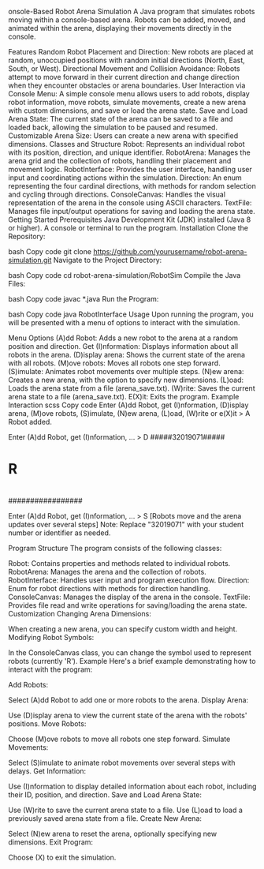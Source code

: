 onsole-Based Robot Arena Simulation
A Java program that simulates robots moving within a console-based arena. Robots can be added, moved, and animated within the arena, displaying their movements directly in the console.

Features
Random Robot Placement and Direction: New robots are placed at random, unoccupied positions with random initial directions (North, East, South, or West).
Directional Movement and Collision Avoidance: Robots attempt to move forward in their current direction and change direction when they encounter obstacles or arena boundaries.
User Interaction via Console Menu: A simple console menu allows users to add robots, display robot information, move robots, simulate movements, create a new arena with custom dimensions, and save or load the arena state.
Save and Load Arena State: The current state of the arena can be saved to a file and loaded back, allowing the simulation to be paused and resumed.
Customizable Arena Size: Users can create a new arena with specified dimensions.
Classes and Structure
Robot: Represents an individual robot with its position, direction, and unique identifier.
RobotArena: Manages the arena grid and the collection of robots, handling their placement and movement logic.
RobotInterface: Provides the user interface, handling user input and coordinating actions within the simulation.
Direction: An enum representing the four cardinal directions, with methods for random selection and cycling through directions.
ConsoleCanvas: Handles the visual representation of the arena in the console using ASCII characters.
TextFile: Manages file input/output operations for saving and loading the arena state.
Getting Started
Prerequisites
Java Development Kit (JDK) installed (Java 8 or higher).
A console or terminal to run the program.
Installation
Clone the Repository:

bash
Copy code
git clone https://github.com/yourusername/robot-arena-simulation.git
Navigate to the Project Directory:

bash
Copy code
cd robot-arena-simulation/RobotSim
Compile the Java Files:

bash
Copy code
javac *.java
Run the Program:

bash
Copy code
java RobotInterface
Usage
Upon running the program, you will be presented with a menu of options to interact with the simulation.

Menu Options
(A)dd Robot: Adds a new robot to the arena at a random position and direction.
Get (I)nformation: Displays information about all robots in the arena.
(D)isplay arena: Shows the current state of the arena with all robots.
(M)ove robots: Moves all robots one step forward.
(S)imulate: Animates robot movements over multiple steps.
(N)ew arena: Creates a new arena, with the option to specify new dimensions.
(L)oad: Loads the arena state from a file (arena_save.txt).
(W)rite: Saves the current arena state to a file (arena_save.txt).
E(X)it: Exits the program.
Example Interaction
scss
Copy code
Enter (A)dd Robot, get (I)nformation, (D)isplay arena, (M)ove robots, (S)imulate, (N)ew arena, (L)oad, (W)rite or e(X)it > A
Robot added.

Enter (A)dd Robot, get (I)nformation, ... > D
#####32019071#####
#               #
#       R       #
#               #
#               #
#               #
#################

Enter (A)dd Robot, get (I)nformation, ... > S
[Robots move and the arena updates over several steps]
Note: Replace "32019071" with your student number or identifier as needed.

Program Structure
The program consists of the following classes:

Robot: Contains properties and methods related to individual robots.
RobotArena: Manages the arena and the collection of robots.
RobotInterface: Handles user input and program execution flow.
Direction: Enum for robot directions with methods for direction handling.
ConsoleCanvas: Manages the display of the arena in the console.
TextFile: Provides file read and write operations for saving/loading the arena state.
Customization
Changing Arena Dimensions:

When creating a new arena, you can specify custom width and height.
Modifying Robot Symbols:

In the ConsoleCanvas class, you can change the symbol used to represent robots (currently 'R').
Example
Here's a brief example demonstrating how to interact with the program:

Add Robots:

Select (A)dd Robot to add one or more robots to the arena.
Display Arena:

Use (D)isplay arena to view the current state of the arena with the robots' positions.
Move Robots:

Choose (M)ove robots to move all robots one step forward.
Simulate Movements:

Select (S)imulate to animate robot movements over several steps with delays.
Get Information:

Use (I)nformation to display detailed information about each robot, including their ID, position, and direction.
Save and Load Arena State:

Use (W)rite to save the current arena state to a file.
Use (L)oad to load a previously saved arena state from a file.
Create New Arena:

Select (N)ew arena to reset the arena, optionally specifying new dimensions.
Exit Program:

Choose (X) to exit the simulation.

